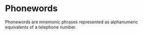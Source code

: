 # Phonewords
Phonewords are mnemonic phrases represented as alphanumeric equivalents of a telephone number.
